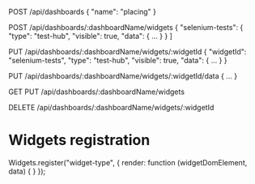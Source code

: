 
POST /api/dashboards
{
    "name": "placing"
}


POST /api/dashboards/:dashboardName/widgets
{
    "selenium-tests": {
        "type": "test-hub",
        "visible": true,
        "data": {
            ...
        }
    }
]


PUT /api/dashboards/:dashboardName/widgets/:widgetId
{
    "widgetId": "selenium-tests",
    "type": "test-hub",
    "visible": true,
    "data": {
        ...
    }
}

PUT /api/dashboards/:dashboardName/widgets/:widgetId/data
{
    ...
}


GET PUT /api/dashboards/:dashboardName/widgets


DELETE /api/dashboards/:dashboardName/widgets/:widgetId


# Widgets registration

Widgets.register("widget-type", {
    render: function (widgetDomElement, data) {
    }
});
